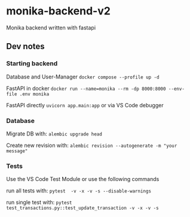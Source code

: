 # monika-backend-v2
Monika backend written with fastapi

## Dev notes

### Starting backend 

Database and User-Manager
`docker compose --profile up -d `

FastAPI in docker
`docker run --name=monika --rm -dp 8000:8000 --env-file .env monika`

FastAPI directly
`uvicorn app.main:app` or via VS Code debugger

### Database

Migrate DB with:
`alembic upgrade head`

Create new revision with:
`alembic revision --autogenerate -m "your message"`

### Tests

Use the VS Code Test Module or use the following commands

run all tests with:
`pytest  -v -x -v -s --disable-warnings`

run single test with:
`pytest test_transactions.py::test_update_transaction -v -x -v -s`

